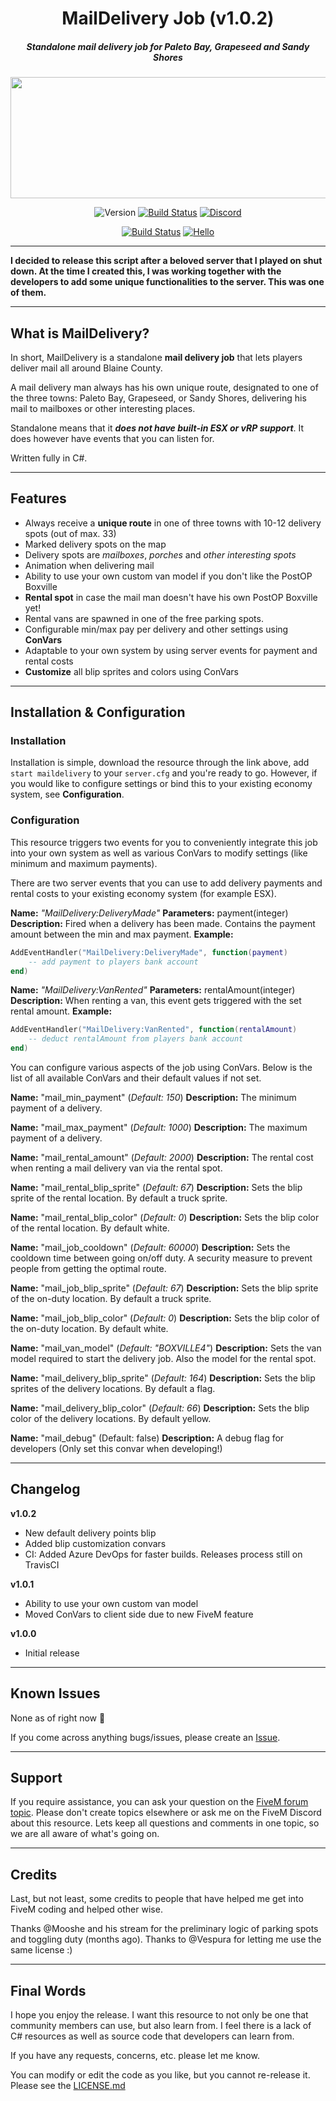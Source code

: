 <div align="center">

# MailDelivery Job (v1.0.2)

##### Standalone mail delivery job for Paleto Bay, Grapeseed and Sandy Shores

<img src="https://i.imgur.com/X6aKZjg.jpg" width="690" height="194">

![Version](https://img.shields.io/badge/version-1.0.2-green.svg) [![Build Status](https://travis-ci.org/d0p3t/MailDelivery.svg?branch=master)](https://travis-ci.org/d0p3t/MailDelivery) [![Discord](https://img.shields.io/discord/330910293934997504.svg)](https://discord.gg/bSd4cYJ)

[![Build Status](https://dev.azure.com/d0p3t/MailDelivery/_apis/build/status/d0p3t.MailDelivery?branchName=master)](https://dev.azure.com/d0p3t/MailDelivery/_build/latest?definitionId=1&branchName=master) [![Hello](https://vsrm.dev.azure.com/d0p3t/_apis/public/Release/badge/3b0f092f-3e8a-4624-bb9c-23ba4e3390bd/2/2)](https://vsrm.dev.azure.com/d0p3t/_apis/public/Release/badge/3b0f092f-3e8a-4624-bb9c-23ba4e3390bd/2/2)

</div>

___
**I decided to release this script after a beloved server that I played on shut down. At the time I created this, I was working together with the developers to add some unique functionalities to the server. This was one of them.**

---

## What is MailDelivery?
In short, MailDelivery is a standalone **mail delivery job** that lets players deliver mail all around Blaine County.

A mail delivery man always has his own unique route, designated to one of the three towns: Paleto Bay, Grapeseed, or Sandy Shores, delivering his mail to mailboxes or other interesting places.

Standalone means that it _**does not have built-in ESX or vRP support**_. It does however have events that you can listen for.

Written fully in C#.

---
## Features
* Always receive a **unique route** in one of three towns with 10-12 delivery spots (out of max. 33)
* Marked delivery spots on the map
* Delivery spots are _mailboxes_, _porches_ and _other interesting spots_
* Animation when delivering mail
* Ability to use your own custom van model if you don't like the PostOP Boxville
* **Rental spot** in case the mail man doesn't have his own PostOP Boxville yet!
* Rental vans are spawned in one of the free parking spots.
* Configurable min/max pay per delivery and other settings using **ConVars**
* Adaptable to your own system by using server events for payment and rental costs
* **Customize** all blip sprites and colors using ConVars

___

## Installation & Configuration

### Installation
Installation is simple, download the resource through the link above, add `start maildelivery` to your `server.cfg` and you're ready to go. However, if you would like to configure settings or bind this to your existing economy system, see **Configuration**.

### Configuration
This resource triggers two events for you to conveniently integrate this job into your own system as well as various ConVars to modify settings (like minimum and maximum payments).

There are two server events that you can use to add delivery payments and rental costs to your existing economy system (for example ESX).

**Name:** _"MailDelivery:DeliveryMade"_
**Parameters:** payment(integer)
**Description:** Fired when a delivery has been made. Contains the payment amount between the min and max payment.
**Example:** 
```lua
AddEventHandler("MailDelivery:DeliveryMade", function(payment)
    -- add payment to players bank account
end)
```

**Name:** _"MailDelivery:VanRented"_
**Parameters:** rentalAmount(integer)
**Description:** When renting a van, this event gets triggered with the set rental amount.
**Example:** 
```lua
AddEventHandler("MailDelivery:VanRented", function(rentalAmount)
    -- deduct rentalAmount from players bank account
end)
```

You can configure various aspects of the job using ConVars. Below is the list of all available ConVars and their default values if not set.

**Name:** "mail_min_payment" (_Default: 150_)
**Description:** The minimum payment of a delivery.

**Name:** "mail_max_payment" (_Default: 1000_)
**Description:** The maximum payment of a delivery.

**Name:** "mail_rental_amount" (_Default: 2000_)
**Description:** The rental cost when renting a mail delivery van via the rental spot.

**Name:** "mail_rental_blip_sprite" (_Default: 67_)
**Description:** Sets the blip sprite of the rental location. By default a truck sprite.

**Name:** "mail_rental_blip_color" (_Default: 0_)
**Description:** Sets the blip color of the rental location. By default white.

**Name:** "mail_job_cooldown" (_Default: 60000_)
**Description:** Sets the cooldown time between going on/off duty. A security measure to prevent people from getting the optimal route.

**Name:** "mail_job_blip_sprite" (_Default: 67_)
**Description:** Sets the blip sprite of the on-duty location. By default a truck sprite.

**Name:** "mail_job_blip_color" (_Default: 0_)
**Description:** Sets the blip color of the on-duty location. By default white.

**Name:** "mail_van_model" (_Default: "BOXVILLE4"_)
**Description:** Sets the van model required to start the delivery job. Also the model for the rental spot.

**Name:** "mail_delivery_blip_sprite" (_Default: 164_)
**Description:** Sets the blip sprites of the delivery locations. By default a flag.

**Name:** "mail_delivery_blip_color" (_Default: 66_)
**Description:** Sets the blip color of the delivery locations. By default yellow.

**Name:** "mail_debug" (Default:  false)
**Description:** A debug flag for developers (Only set this convar when developing!)

---
## Changelog
**v1.0.2**
* New default delivery points blip
* Added blip customization convars
* CI: Added Azure DevOps for faster builds. Releases process still on TravisCI

**v1.0.1**
* Ability to use your own custom van model
* Moved ConVars to client side due to new FiveM feature

**v1.0.0**
* Initial release

---
## Known Issues
None as of right now :crossed_fingers:

If you come across anything bugs/issues, please create an [Issue](https://github.com/d0p3t/MailDelivery/issues).

---
## Support
If you require assistance, you can ask your question on the [FiveM forum topic](https://forum.fivem.net/t/maildelivery-v1-0-1-standalone-mail-delivery-job-for-paleto-bay-grapeseed-and-sandy-shores/168076). Please don't create topics elsewhere or ask me on the FiveM Discord about this resource. Lets keep all questions and comments in one topic, so we are all aware of what's going on.

---
## Credits
Last, but not least, some credits to people that have helped me get into FiveM coding and helped other wise.

Thanks @Mooshe and his stream for the preliminary logic of parking spots and toggling duty (months ago).
Thanks to @Vespura for letting me use the same license :)

___

## Final Words
I hope you enjoy the release. I want this resource to not only be one that community members can use, but also learn from. I feel there is a lack of C# resources as well as source code that developers can learn from.

If you have any requests, concerns, etc. please let me know.

You can modify or edit the code as you like, but you cannot re-release it. Please see the [LICENSE.md](https://github.com/d0p3t/MailDelivery/blob/master/LICENSE.md)